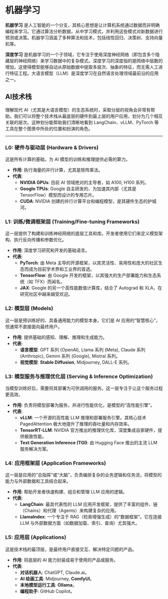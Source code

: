 # 机器学习

**机器学习** 是人工智能的一个分支，其核心思想是让计算机系统通过数据而非明确编程来学习。它通过算法分析数据，从中学习模式，并利用这些模式对新数据进行预测或决策。机器学习涵盖了多种算法和技术，包括线性回归、决策树、支持向量机等。

**深度学习** 是机器学习的一个子领域，它专注于使用深度神经网络（即包含多个隐藏层的神经网络）来学习数据中的复杂模式。深度学习的深度指的是网络中层数的增加，这使得模型能够自动从原始数据中提取多层次、抽象的特征，而无需人工进行特征工程。大语言模型（LLM）是深度学习在自然语言处理领域最前沿的应用之一。

## AI技术栈

理解现代 AI（尤其是大语言模型）的生态系统时，采取分层的视角会非常有帮助。我们可以将整个技术栈从最底层的硬件到最上层的用户应用，划分为几个相互关联的层次。这种划分能帮助我们清晰地看到 LangChain、vLLM、PyTorch 等工具在整个图景中所处的位置和扮演的角色。

---

### L0: 硬件与驱动层 (Hardware & Drivers)

这是所有计算的基础，为 AI 模型的训练和推理提供必需的算力。

-   **作用**: 执行海量的并行计算，尤其是矩阵乘法。
-   **代表**: 
    -   **NVIDIA GPUs**: 目前 AI 领域绝对的主导者，如 A100, H100 系列。
    -   **Google TPUs**: Google 自主研发的、为加速其内部（尤其是 TensorFlow）模型而设计的专用芯片。
    -   **CUDA**: NVIDIA 创建的并行计算平台和编程模型，是其硬件生态的护城河。

### L1: 训练/微调框架层 (Training/Fine-tuning Frameworks)

这一层提供了构建和训练神经网络的底层工具和库。开发者使用它们来定义模型架构、执行反向传播和参数优化。

-   **作用**: 深度学习研究和开发的基础语言。
-   **代表**: 
    -   **PyTorch**: 由 Meta 主导的开源框架，以其灵活性、易用性和庞大的社区生态而成为目前学术界和工业界的首选。
    -   **TensorFlow**: 由 Google 开发的框架，以其强大的生产部署能力和生态系统（如 TFX）而闻名。
    -   **JAX**: Google 的另一个高性能数值计算库，结合了 Autograd 和 XLA，在研究社区中越来越受欢迎。

### L2: 模型层 (Models)

这一层是预训练好的、具备通用能力的模型本身。它们是 AI 应用的“智慧核心”，但通常不直接面向最终用户。

-   **作用**: 提供基础的感知、理解、推理和生成能力。
-   **代表**: 
    -   **语言模型**: GPT 系列 (OpenAI), Llama 系列 (Meta), Claude 系列 (Anthropic), Gemini 系列 (Google), Mistral 系列。
    -   **视觉模型**: **Stable Diffusion**, Midjourney, DALL-E 系列。

### L3: 模型服务与推理优化层 (Serving & Inference Optimization)

当模型训练好后，需要将其部署为可供调用的服务。这一层专注于让这个服务过程更高效。

-   **作用**: 负责将模型部署为服务，并进行性能优化，是模型的“高性能引擎”。
-   **代表**: 
    -   **vLLM**: 一个开源的高性能 LLM 推理和部署服务引擎。其核心技术 PagedAttention 极大地提升了推理的吞吐量和内存效率。
    -   **TensorRT-LLM**: NVIDIA 官方推出的推理优化库，深度集成自家硬件，提供极致性能。
    *   **Text Generation Inference (TGI)**: 由 Hugging Face 推出的主流 LLM 服务解决方案。

### L4: 应用框架层 (Application Frameworks)

这一层是应用的“总指挥”或“大脑”，负责编排复杂的业务逻辑和任务流，将模型的能力与外部数据和工具结合起来。

-   **作用**: 帮助开发者快速构建、组合和管理 LLM 应用的逻辑。
-   **代表**: 
    -   **LangChain**: 最具代表性的 LLM 应用开发框架，提供了丰富的组件、链（Chains）和代理（Agents）来构建复杂的应用。
    -   **LlamaIndex**: 一个专注于 RAG（检索增强生成）的“数据框架”。它在连接 LLM 与外部数据方面（如数据加载、索引、查询）尤其强大。

### L5: 应用层 (Applications)

这是技术栈的最顶层，是最终用户直接交互、解决特定问题的产品。

-   **作用**: 将底层的 AI 能力封装成易于使用的产品或服务。
-   **代表**: 
    -   **对话机器人**: ChatGPT, Claude.ai。
    -   **AI 绘画工具**: Midjourney, **ComfyUI**。
    -   **本地模型运行工具**: **Ollama**。
    -   **编程助手**: GitHub Copilot。
